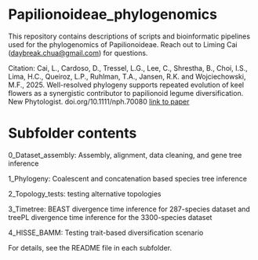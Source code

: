 # Papilionoideae_phylogenomics

This repository contains descriptions of scripts and bioinformatic pipelines used for the phylogenomics of Papilionoideae. Reach out to Liming Cai (daybreak.chua@gmail.com) for questions. 

Citation: Cai, L., Cardoso, D., Tressel, L.G., Lee, C., Shrestha, B., Choi, I.S., Lima, H.C., Queiroz, L.P., Ruhlman, T.A., Jansen, R.K. and Wojciechowski, M.F., 2025. Well-resolved phylogeny supports repeated evolution of keel flowers as a synergistic contributor to papilionoid legume diversification. New Phytologist. doi.org/10.1111/nph.70080 [link to paper](https://nph.onlinelibrary.wiley.com/share/BGAZNPMPZUXUYCVCRYRV?target=10.1111/nph.70080)

# Subfolder contents

0_Dataset_assembly: Assembly, alignment, data cleaning, and gene tree inference

1_Phylogeny: Coalescent and concatenation based species tree inference

2_Topology_tests: testing alternative topologies

3_Timetree: BEAST divergence time inference for 287-species dataset and treePL divergence time inference for the 3300-species dataset

4_HISSE_BAMM: Testing trait-based diversification scenario

For details, see the README file in each subfolder.
